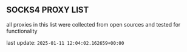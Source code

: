 ## SOCKS4 PROXY LIST

all proxies in this list were collected from open sources and tested for functionality

last update: `2025-01-11 12:04:02.162659+00:00`